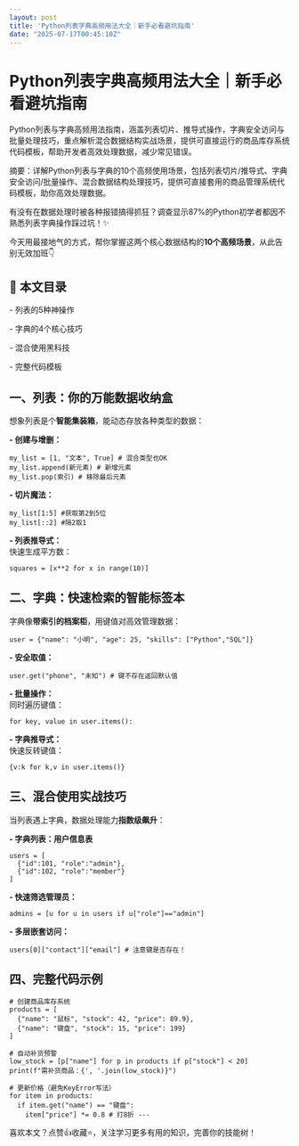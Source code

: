 ```yaml
---
layout: post
title: 'Python列表字典高频用法大全｜新手必看避坑指南'
date: "2025-07-17T00:45:10Z"
---
```

Python列表字典高频用法大全｜新手必看避坑指南
=========================

Python列表与字典高频用法指南，涵盖列表切片、推导式操作，字典安全访问与批量处理技巧，重点解析混合数据结构实战场景，提供可直接运行的商品库存系统代码模板，帮助开发者高效处理数据，减少常见错误。

摘要：详解Python列表与字典的10个高频使用场景，包括列表切片/推导式、字典安全访问/批量操作、混合数据结构处理技巧，提供可直接套用的商品管理系统代码模板，助你高效处理数据。

有没有在数据处理时被各种报错搞得抓狂？调查显示87%的Python初学者都因不熟悉列表字典操作踩过坑！✨

今天用最接地气的方式，帮你掌握这两个核心数据结构的**10个高频场景**，从此告别无效加班👇

**📌 本文目录**
-----------

\- 列表的5种神操作

\- 字典的4个核心技巧

\- 混合使用黑科技

\- 完整代码模板

**一、列表：你的万能数据收纳盒**
------------------

想象列表是个**智能集装箱**，能动态存放各种类型的数据：

**\- 创建与增删：**

    my_list = [1, "文本", True] # 混合类型也OK
    my_list.append(新元素) # 新增元素
    my_list.pop(索引) # 移除最后元素

**\- 切片魔法：**

    my_list[1:5] #获取第2到5位
    my_list[::2] #隔2取1

**\- 列表推导式：**  
快速生成平方数：

    squares = [x**2 for x in range(10)]

**二、字典：快速检索的智能标签本**
-------------------

字典像**带索引的档案柜**，用键值对高效管理数据：

    user = {"name": "小明", "age": 25, "skills": ["Python","SQL"]}

**\- 安全取值：**

    user.get("phone", "未知") # 键不存在返回默认值

**\- 批量操作：**  
同时遍历键值：

    for key, value in user.items():

**\- 字典推导式：**  
快速反转键值：

    {v:k for k,v in user.items()}

**三、混合使用实战技巧**
--------------

当列表遇上字典，数据处理能力**指数级飙升**：

**\- 字典列表：用户信息表**

    users = [
      {"id":101, "role":"admin"},
      {"id":102, "role":"member"}
    ]

**\- 快速筛选管理员：**

    admins = [u for u in users if u["role"]=="admin"]

**\- 多层嵌套访问：**

    users[0]["contact"]["email"] # 注意键是否存在！

**四、完整代码示例**
------------

    # 创建商品库存系统
    products = [
      {"name": "鼠标", "stock": 42, "price": 89.9},
      {"name": "键盘", "stock": 15, "price": 199}
    ]
    
    # 自动补货预警
    low_stock = [p["name"] for p in products if p["stock"] < 20]
    print(f"需补货商品：{', '.join(low_stock)}")
    
    # 更新价格（避免KeyError写法）
    for item in products:
      if item.get("name") == "键盘":
        item["price"] *= 0.8 # 打8折 ---

喜欢本文？点赞👍收藏⭐，关注学习更多有用的知识，完善你的技能树！